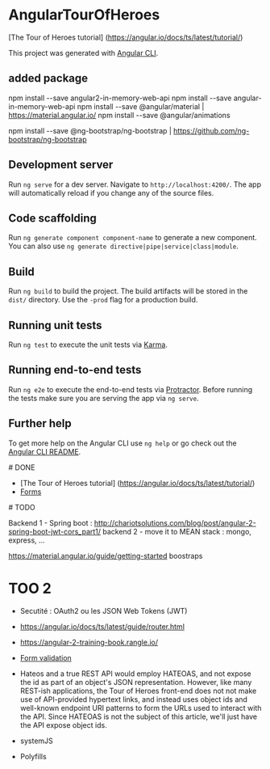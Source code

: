 # AngularTourOfHeroes

[The Tour of Heroes tutorial] (https://angular.io/docs/ts/latest/tutorial/)


This project was generated with [Angular CLI](https://github.com/angular/angular-cli).

## added package


npm install --save angular2-in-memory-web-api
npm install --save angular-in-memory-web-api
npm install --save @angular/material  | https://material.angular.io/
npm install --save @angular/animations

npm install --save @ng-bootstrap/ng-bootstrap		|	https://github.com/ng-bootstrap/ng-bootstrap




## Development server

Run `ng serve` for a dev server. Navigate to `http://localhost:4200/`. The app will automatically reload if you change any of the source files.

## Code scaffolding

Run `ng generate component component-name` to generate a new component. You can also use `ng generate directive|pipe|service|class|module`.

## Build

Run `ng build` to build the project. The build artifacts will be stored in the `dist/` directory. Use the `-prod` flag for a production build.

## Running unit tests

Run `ng test` to execute the unit tests via [Karma](https://karma-runner.github.io).

## Running end-to-end tests

Run `ng e2e` to execute the end-to-end tests via [Protractor](http://www.protractortest.org/).
Before running the tests make sure you are serving the app via `ng serve`.

## Further help

To get more help on the Angular CLI use `ng help` or go check out the [Angular CLI README](https://github.com/angular/angular-cli/blob/master/README.md).



# DONE
- [The Tour of Heroes tutorial] (https://angular.io/docs/ts/latest/tutorial/)
- [Forms](https://angular.io/docs/ts/latest/guide/forms.html)

# TODO

Backend 1 - Spring boot : http://chariotsolutions.com/blog/post/angular-2-spring-boot-jwt-cors_part1/
backend 2 - move it to MEAN stack : mongo, express, ...

https://material.angular.io/guide/getting-started
boostraps

# TOO 2 


- Secutité : OAuth2 ou les JSON Web Tokens (JWT) 

- https://angular.io/docs/ts/latest/guide/router.html

- https://angular-2-training-book.rangle.io/

- [Form validation](https://angular.io/docs/ts/latest/cookbook/form-validation.html)

- Hateos
and a true REST API would employ HATEOAS, and not expose the id as part of an object's JSON representation. However, like many REST-ish applications, the Tour of Heroes front-end does not not make use of API-provided hypertext links, and instead uses object ids and well-known endpoint URI patterns to form the URLs used to interact with the API. Since HATEOAS is not the subject of this article, we'll just have the API expose object ids.

- systemJS

- Polyfills

